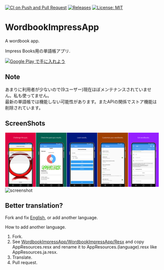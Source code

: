 [![CI on Push and Pull Request](https://github.com/kurema/WordbookImpressApp/actions/workflows/build.yml/badge.svg)](https://github.com/kurema/WordbookImpressApp/actions/workflows/build.yml)
[![Releases](https://img.shields.io/github/release/kurema/WordbookImpressApp.svg)](https://github.com/kurema/WordbookImpressApp/releases/latest)
[![License: MIT](https://img.shields.io/badge/License-MIT-blue.svg)](https://github.com/kurema/WordbookImpressApp/blob/master/LICENSE)

# WordbookImpressApp
A wordbook app.

Impress Books用の単語帳アプリ.

<a href='https://play.google.com/store/apps/details?id=com.github.kurema.WordbookImpressApp&pcampaignid=pcampaignidMKT-Other-global-all-co-prtnr-py-PartBadge-Mar2515-1'><img alt='Google Play で手に入れよう' src='https://play.google.com/intl/ja/badges/static/images/badges/ja_badge_web_generic.png' height='52px'/></a>

## Note
あまりに利用者が少ないので(9ユーザー)現在ほぼメンテナンスされていません。私も使ってません。  
最新の単語帳では機能しない可能性があります。またAPIの関係でストア機能は削除されています。  

## ScreenShots
![screenshot](/res/readme/en.combined.png)  
![screenshot](/res/readme/ja.combined.png)

## Better translation?
Fork and fix [English](https://github.com/kurema/WordbookImpressApp/blob/master/WordbookImpressApp/WordbookImpressApp/WordbookImpressApp/Resx/AppResources.resx), or add another language.

How to add another language.
1. Fork.
2. See [WordbookImpressApp/WordbookImpressApp/Resx](https://github.com/kurema/WordbookImpressApp/tree/master/WordbookImpressApp/WordbookImpressApp/WordbookImpressApp/Resx) and copy AppResources.resx and rename it to AppResources.(language).resx like AppResources.ja.resx.
3. Translate.
4. Pull request.
